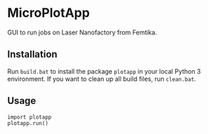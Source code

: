 # MicroPlotApp
GUI to run jobs on Laser Nanofactory from Femtika.

## Installation

Run `build.bat` to install the package `plotapp` in your local Python 3 environment. If you want to clean up all build files, run `clean.bat`.

## Usage

```
import plotapp
plotapp.run()
```
